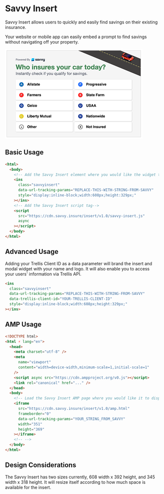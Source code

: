 # Savvy Insert

Savvy Insert allows users to quickly and easily find savings on their existing insurance.

Your website or mobile app can easily embed a prompt to find savings without navigating off your property.

![""](/insert-screenshot.png?raw=true)

## Basic Usage

```html
<html>
  <body>
    <!-- Add the Savvy Insert element where you would like the widget to display in your page -->
    <ins
      class="savvyinsert"
      data-url-tracking-params="REPLACE-THIS-WITH-STRING-FROM-SAVVY"
      style="display:inline-block;width:608px;height:329px;"
    ></ins>
    <!-- Add the Savvy Insert script tag-->
    <script
      src="https://cdn.savvy.insure/insert/v1.0/savvy-insert.js"
      async
    ></script>
  </body>
</html>
```

## Advanced Usage

Adding your Trellis Client ID as a data parameter will brand the insert and modal widget with your name and logo. It will also enable you to access your users' information via Trellis API.

```html
<ins
  class="savvyinsert"
  data-url-tracking-params="REPLACE-THIS-WITH-STRING-FROM-SAVVY"
  data-trellis-client-id="YOUR-TRELLIS-CLIENT-ID"
  style="display:inline-block;width:608px;height:329px;"
></ins>
```

## AMP Usage

```html
<!DOCTYPE html>
<html ⚡ lang="en">
  <head>
    <meta charset="utf-8" />
    <meta
      name="viewport"
      content="width=device-width,minimum-scale=1,initial-scale=1"
    />
    <script async src="https://cdn.ampproject.org/v0.js"></script>
    <link rel="canonical" href="..." />
  </head>
  <body>
    <!-- Load the Savvy Insert AMP page where you would like it to display -->
    <iframe
      src="https://cdn.savvy.insure/insert/v1.0/amp.html"
      frameborder="0"
      data-url-tracking-params="YOUR_STRING_FROM_SAVVY"
      width="351"
      height="369"
    ></iframe>
    <!-- -->
  </body>
</html>
```

## Design Considerations

The Savvy Insert has two sizes currently, 608 width x 392 height, and 345 width x 318 height. It will resize itself according to how much space is available for the insert.
